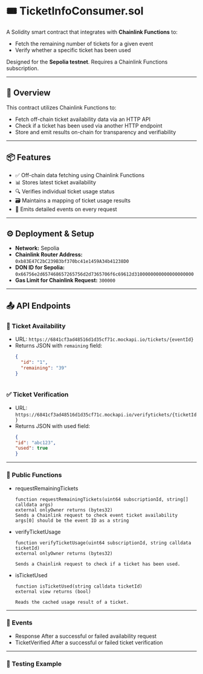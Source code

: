 # 🎟️ TicketInfoConsumer.sol

A Solidity smart contract that integrates with **Chainlink Functions** to:

- Fetch the remaining number of tickets for a given event
- Verify whether a specific ticket has been used

Designed for the **Sepolia testnet**. Requires a Chainlink Functions subscription.

---

## 🔧 Overview

This contract utilizes Chainlink Functions to:

- Fetch off-chain ticket availability data via an HTTP API
- Check if a ticket has been used via another HTTP endpoint
- Store and emit results on-chain for transparency and verifiability

---

## 📦 Features

- ✅ Off-chain data fetching using Chainlink Functions
- 📊 Stores latest ticket availability
- 🔍 Verifies individual ticket usage status
- 🗃️ Maintains a mapping of ticket usage results
- 📡 Emits detailed events on every request

---

## ⚙️ Deployment & Setup

- **Network:** Sepolia
- **Chainlink Router Address:**
  `0xb83E47C2bC239B3bf370bc41e1459A34b41238D0`
- **DON ID for Sepolia:**
  `0x66756e2d657468657265756d2d7365706f6c69612d3100000000000000000000`
- **Gas Limit for Chainlink Request:** `300000`

---

## 📤 API Endpoints

### 🎫 Ticket Availability

- URL: `https://6841cf3ad48516d1d35cf71c.mockapi.io/tickets/{eventId}`
- Returns JSON with `remaining` field:
  ```json
  {
    "id": "1",
    "remaining": "39"
  }
   
### ✅ Ticket Verification
- URL: `https://6841cf3ad48516d1d35cf71c.mockapi.io/verifytickets/{ticketId}`
- Returns JSON with used field:
  ```json
  {
  "id": "abc123",
  "used": true
  }

---

### 🧪 Public Functions
- requestRemainingTickets
  ```solidity
  function requestRemainingTickets(uint64 subscriptionId, string[] calldata args)  
  external onlyOwner returns (bytes32)
  Sends a Chainlink request to check event ticket availability
  args[0] should be the event ID as a string

- verifyTicketUsage
  ```solidity 
  function verifyTicketUsage(uint64 subscriptionId, string calldata ticketId) 
  external onlyOwner returns (bytes32)

  Sends a Chainlink request to check if a ticket has been used.

- isTicketUsed
  ```solidity 
  function isTicketUsed(string calldata ticketId) 
  external view returns (bool)
  
  Reads the cached usage result of a ticket.

---

### 📡 Events
- Response	After a successful or failed availability request
- TicketVerified	After a successful or failed ticket verification

---

### 🧪 Testing Example